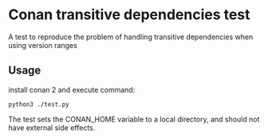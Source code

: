 # Conan transitive dependencies test

A test to reproduce the problem of handling transitive dependencies when using version ranges

## Usage

install conan 2 and execute command:

```shell
python3 ./test.py
```

The test sets the CONAN_HOME variable to a local directory, and should not have external side effects.
